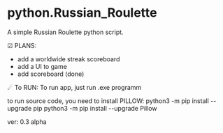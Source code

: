# python.Russian_Roulette
A simple Russian Roulette python script. 

☑ PLANS:
- add a worldwide streak scoreboard
- add a UI to game
- add scoreboard (done)

☄ To RUN:
To run app, just run .exe programm

to run source code, you need to install PILLOW:
python3 -m pip install --upgrade pip
python3 -m pip install --upgrade Pillow


ver: 0.3 alpha

